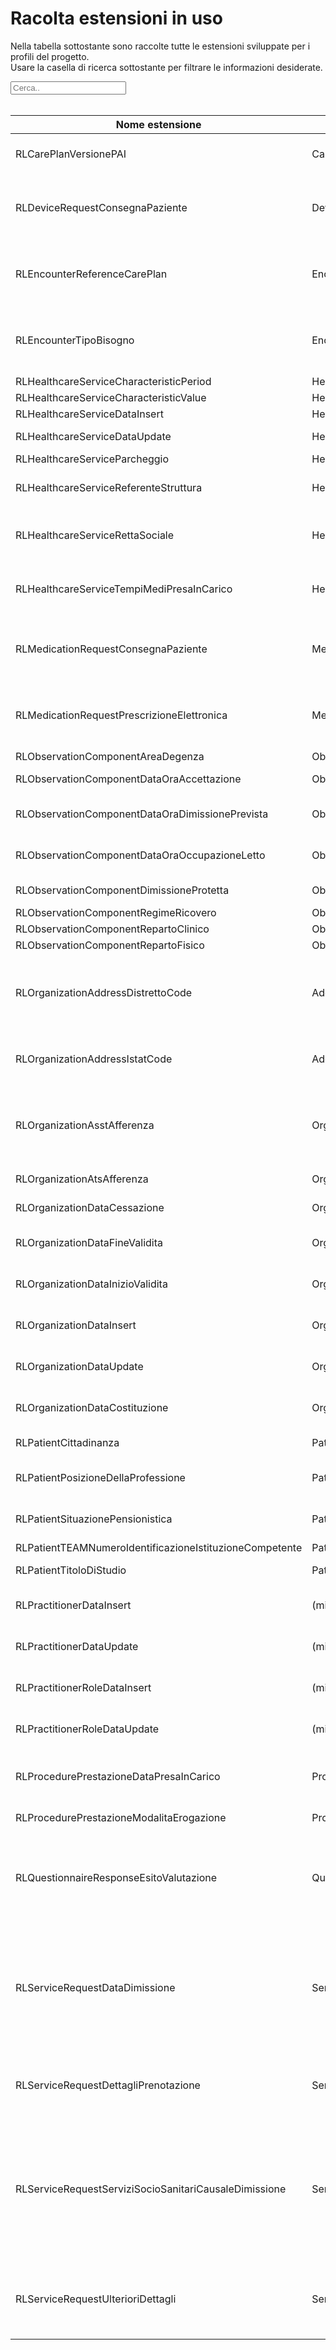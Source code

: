 <html>
  <head>
    <script src="https://ajax.googleapis.com/ajax/libs/jquery/3.6.0/jquery.min.js"></script>
    <script>
      $(document).ready(function () {
        $("#myInput").on("keyup", function () {
          var value = $(this).val().toLowerCase();
          $("#myTable tr").filter(function () {
            $(this).toggle($(this).text().toLowerCase().indexOf(value) > -1);
          });
        });
      });
    </script>
  </head>
  <body>
    <h1>Racolta estensioni in uso</h1>
    <div>
      <p>
        Nella tabella sottostante sono raccolte tutte le estensioni sviluppate
        per i profili del progetto.
        <br />
        Usare la casella di ricerca sottostante per filtrare le informazioni
        desiderate.
      </p>
      <input id="myInput" type="text" placeholder="Cerca.." />
    </div>
    <br />
    <table>
    <thead>
      <tr>
        <th>Nome estensione</th>
        <th>Base</th>
        <th>Descrizione</th>
        <th>Link simplifier</th>
      </tr>
    </thead>
    <tbody id="myTable">
      <tr>
        <td>RLCarePlanVersionePAI</td>
        <td>CarePlan</td>
        <td>Versione del progetto individuale</td>
        <td>{{link:https://fhir.siss.regione.lombardia.it/StructureDefinition/RLCarePlanVersionePAI}}</td>
      </tr>
      <tr>
        <td>RLDeviceRequestConsegnaPaziente</td>
        <td>DeviceRequest</td>
        <td>Flag riguardo la consegna a domicilio dell'ausilio al paziente</td>
        <td>{{link:https://fhir.siss.regione.lombardia.it/StructureDefinition/RLDeviceRequestConsegnaPaziente}}</td>
      </tr>
      <tr>
        <td>RLEncounterReferenceCarePlan</td>
        <td>Encounter</td>
        <td>Riferimento al progetto individuale derivato dall'accesso</td>
        <td>{{link:https://fhir.siss.regione.lombardia.it/StructureDefinition/RLEncounterReferenceCarePlan}}</td>
      </tr>
      <tr>
        <td>RLEncounterTipoBisogno</td>
        <td>Encounter</td>
        <td>Codice e descrizione della tipologia del bisogno rilevata al cittadino</td>
        <td>{{link:https://fhir.siss.regione.lombardia.it/StructureDefinition/RLEncounterTipoBisogno}}</td>
      </tr>
      <tr>
        <td>RLHealthcareServiceCharacteristicPeriod</td>
        <td>HealthcareService.characteristic</td>
        <td>Periodo di attività</td>
        <td>{{link:https://fhir.siss.regione.lombardia.it/StructureDefinition/RLHealthcareServiceCharacteristicPeriod}}</td>
      </tr>
      <tr>
        <td>RLHealthcareServiceCharacteristicValue</td>
        <td>HealthcareService.characteristic</td>
        <td>Numero posti letto</td>
        <td>{{link:https://fhir.siss.regione.lombardia.it/StructureDefinition/RLHealthcareServiceCharacteristicValue}}</td>
      </tr>
      <tr>
        <td>RLHealthcareServiceDataInsert</td>
        <td>HealthcareService</td>
        <td>Data inserimento</td>
        <td>{{link:https://fhir.siss.regione.lombardia.it/StructureDefinition/RLHealthcareServiceDataInsert}}</td>
      </tr>
      <tr>
        <td>RLHealthcareServiceDataUpdate</td>
        <td>HealthcareService</td>
        <td>Data aggiornamento</td>
        <td>{{link:https://fhir.siss.regione.lombardia.it/StructureDefinition/RLHealthcareServiceDataUpdate}}</td>
      </tr>
      <tr>
        <td>RLHealthcareServiceParcheggio</td>
        <td>HealthcareService</td>
        <td>(missing)</td>
        <td>{{link:https://fhir.siss.regione.lombardia.it/StructureDefinition/RLHealthcareServiceParcheggio}}</td>
      </tr>
      <tr>
        <td>RLHealthcareServiceReferenteStruttura</td>
        <td>HealthcareService</td>
        <td>persona principale di contatto della struttura</td>
        <td>{{link:https://fhir.siss.regione.lombardia.it/StructureDefinition/RLHealthcareServiceReferenteStruttura}}</td>
      </tr>
      <tr>
        <td>RLHealthcareServiceRettaSociale</td>
        <td>HealthcareService</td>
        <td>Estensione per il valore della retta sociale minima e massima</td>
        <td>{{link:https://fhir.siss.regione.lombardia.it/StructureDefinition/RLHealthcareServiceRettaSociale}}</td>
      </tr>
      <tr>
        <td>RLHealthcareServiceTempiMediPresaInCarico</td>
        <td>HealthcareService</td>
        <td>Estensione per la definizione dei tempi medi di presa in carico</td>
        <td>{{link:https://fhir.siss.regione.lombardia.it/StructureDefinition/RLHealthcareServiceTempiMediPresaInCarico}}</td>
      </tr>
      <tr>
        <td>RLMedicationRequestConsegnaPaziente</td>
        <td>MedicationRequest</td>
        <td>Flag riguardo la consegna a domicilio del farmaco al paziente</td>
        <td>{{link:https://fhir.siss.regione.lombardia.it/StructureDefinition/RLMedicationRequestConsegnaPaziente}}</td>
      </tr>
      <tr>
        <td>RLMedicationRequestPrescrizioneElettronica</td>
        <td>MedicationRequest</td>
        <td>Flag riguardo la necessità di una prescrizione elettronica per il paziente</td>
        <td>{{link:https://fhir.siss.regione.lombardia.it/StructureDefinition/RLMedicationRequestPrescrizioneElettronica}}</td>
      </tr>
      <tr>
        <td>RLObservationComponentAreaDegenza</td>
        <td>Observation.component</td>
        <td>Area degenza</td>
        <td>{{link:https://fhir.siss.regione.lombardia.it/StructureDefinition/RLObservationComponentAreaDegenza}}</td>
      </tr>
      <tr>
        <td>RLObservationComponentDataOraAccettazione</td>
        <td>Observation.component</td>
        <td>Data e ora di accettazione</td>
        <td>{{link:https://fhir.siss.regione.lombardia.it/StructureDefinition/RLObservationComponentDataOraAccettazione}}</td>
      </tr>
      <tr>
        <td>RLObservationComponentDataOraDimissionePrevista</td>
        <td>Observation.component</td>
        <td>Data e ora di dimissione prevista</td>
        <td>{{link:https://fhir.siss.regione.lombardia.it/StructureDefinition/RLObservationComponentDataOraDimissionePrevista}}</td>
      </tr>
      <tr>
        <td>RLObservationComponentDataOraOccupazioneLetto</td>
        <td>Observation.component</td>
        <td>Data e ora di occupazione posto letto</td>
        <td>{{link:https://fhir.siss.regione.lombardia.it/StructureDefinition/RLObservationComponentDataOraOccupazioneLetto}}</td>
      </tr>
      <tr>
        <td>RLObservationComponentDimissioneProtetta</td>
        <td>Observation.component</td>
        <td>Dimissione Protetta</td>
        <td>{{link:https://fhir.siss.regione.lombardia.it/StructureDefinition/RLObservationComponentDimissioneProtetta}}</td>
      </tr>
      <tr>
        <td>RLObservationComponentRegimeRicovero</td>
        <td>Observation.component</td>
        <td>Regime ricovero</td>
        <td>{{link:https://fhir.siss.regione.lombardia.it/StructureDefinition/RLObservationComponentRegimeRicovero}}</td>
      </tr>
      <tr>
        <td>RLObservationComponentRepartoClinico</td>
        <td>Observation.component</td>
        <td>Reparto clinico</td>
        <td>{{link:https://fhir.siss.regione.lombardia.it/StructureDefinition/RLObservationComponentRepartoClinico}}</td>
      </tr>
      <tr>
        <td>RLObservationComponentRepartoFisico</td>
        <td>Observation.component</td>
        <td>Reparto Fisico</td>
        <td>{{link:https://fhir.siss.regione.lombardia.it/StructureDefinition/RLObservationComponentRepartoFisico}}</td>
      </tr>
      <tr>
        <td>RLOrganizationAddressDistrettoCode</td>
        <td>Address</td>
        <td>Codice del Distretto di appartenenza del comune a cui fa riferimento l'indirizzo</td>
        <td>{{link:https://fhir.siss.regione.lombardia.it/StructureDefinition/RLOrganizationAddressDistrettoCode}}</td>
      </tr>
      <tr>
        <td>RLOrganizationAddressIstatCode</td>
        <td>Address</td>
        <td>Codice ISTAT del comune a cui fa riferimento l'indirizzo</td>
        <td>{{link:https://fhir.siss.regione.lombardia.it/StructureDefinition/RLOrganizationAddressIstatCode}}</td>
      </tr>
      <tr>
        <td>RLOrganizationAsstAfferenza</td>
        <td>Organization</td>
        <td>ASST sotto la quale l'ente eroga servizi sociosanitari sul territorio di competenza</td>
        <td>{{link:https://fhir.siss.regione.lombardia.it/StructureDefinition/RLOrganizationAsstAfferenza}}</td>
      </tr>
      <tr>
        <td>RLOrganizationAtsAfferenza</td>
        <td>Organization</td>
        <td>ATS alla quale il presidio afferisce</td>
        <td>{{link:https://fhir.siss.regione.lombardia.it/StructureDefinition/RLOrganizationAtsAfferenza}}</td>
      </tr>
      <tr>
        <td>RLOrganizationDataCessazione</td>
        <td>Organization</td>
        <td>Data di cessazione dell'ente</td>
        <td>{{link:https://fhir.siss.regione.lombardia.it/StructureDefinition/RLOrganizationDataCessazione}}</td>
      </tr>
      <tr>
        <td>RLOrganizationDataFineValidita</td>
        <td>Organization</td>
        <td>Data di fine della validità di esercizio dell'ente</td>
        <td>{{link:https://fhir.siss.regione.lombardia.it/StructureDefinition/RLOrganizationDataFineValidita}}</td>
      </tr>
      <tr>
        <td>RLOrganizationDataInizioValidita</td>
        <td>Organization</td>
        <td>Data di inizio della validità di esercizio dell'ente</td>
        <td>{{link:https://fhir.siss.regione.lombardia.it/StructureDefinition/RLOrganizationDataInizioValidita}}</td>
      </tr>
      <tr>
        <td>RLOrganizationDataInsert</td>
        <td>Organization</td>
        <td>Data di inserimento del record</td>
        <td>{{link:https://fhir.siss.regione.lombardia.it/StructureDefinition/RLOrganizationDataInsert}}</td>
      </tr>
      <tr>
        <td>RLOrganizationDataUpdate</td>
        <td>Organization</td>
        <td>Data di aggiornamento del record</td>
        <td>{{link:https://fhir.siss.regione.lombardia.it/StructureDefinition/RLOrganizationDataUpdate}}</td>
      </tr>
      <tr>
        <td>RLOrganizationDataCostituzione</td>
        <td>Organization</td>
        <td>Data di costituzione dell'ente</td>
        <td>{{link:https://fhir.siss.regione.lombardia.it/StructureDefinition/RLOrganizationDataCostituzione}}</td>
      </tr>
      <tr>
        <td>RLPatientCittadinanza</td>
        <td>Patient</td>
        <td>Cittadinanza del paziente</td>
        <td>{{link:https://fhir.siss.regione.lombardia.it/StructureDefinition/RLPatientCittadinanza}}</td>
      </tr>
      <tr>
        <td>RLPatientPosizioneDellaProfessione</td>
        <td>Patient</td>
        <td>Posizione della professione del paziente</td>
        <td>{{link:https://fhir.siss.regione.lombardia.it/StructureDefinition/RLPatientPosizioneDellaProfessione}}</td>
      </tr>
      <tr>
        <td>RLPatientSituazionePensionistica</td>
        <td>Patient</td>
        <td>Situazione pensionistica del paziente</td>
        <td>{{link:https://fhir.siss.regione.lombardia.it/StructureDefinition/RLPatientSituazionePensionistica}}</td>
      </tr>
      <tr>
        <td>RLPatientTEAMNumeroIdentificazioneIstituzioneCompetente</td>
        <td>Patient</td>
        <td>(missing)</td>
        <td>{{link:https://fhir.siss.regione.lombardia.it/StructureDefinition/RLPatientTEAMNumeroIdentificazioneIstituzioneCompetente}}</td>
      </tr>
      <tr>
        <td>RLPatientTitoloDiStudio</td>
        <td>Patient</td>
        <td>Titolo di studio del paziente</td>
        <td>{{link:https://fhir.siss.regione.lombardia.it/StructureDefinition/RLPatientTitoloDiStudio}}</td>
      </tr>
      <tr>
        <td>RLPractitionerDataInsert</td>
        <td>(missing)</td>
        <td>Data di inserimento del record</td>
        <td>{{link:https://fhir.siss.regione.lombardia.it/StructureDefinition/RLPractitionerDataInsert}}</td>
      </tr>
      <tr>
        <td>RLPractitionerDataUpdate</td>
        <td>(missing)</td>
        <td>Data dell'ultima modifica del record</td>
        <td>{{link:https://fhir.siss.regione.lombardia.it/StructureDefinition/RLPractitionerDataUpdate}}</td>
      </tr>
      <tr>
        <td>RLPractitionerRoleDataInsert</td>
        <td>(missing)</td>
        <td>Data di inserimento del record</td>
        <td>{{link:https://fhir.siss.regione.lombardia.it/StructureDefinition/RLPractitionerRoleDataInsert}}</td>
      </tr>
      <tr>
        <td>RLPractitionerRoleDataUpdate</td>
        <td>(missing)</td>
        <td>Data dell'ultima modifica del record</td>
        <td>{{link:https://fhir.siss.regione.lombardia.it/StructureDefinition/RLPractitionerRoleDataUpdate}}</td>
      </tr>
      <tr>
        <td>RLProcedurePrestazioneDataPresaInCarico</td>
        <td>Procedure</td>
        <td>Data della presa in carico del paziente da parte dell'Ente Erogatore</td>
        <td>{{link:https://fhir.siss.regione.lombardia.it/StructureDefinition/RLProcedurePrestazioneDataPresaInCarico}}</td>
      </tr>
      <tr>
        <td>RLProcedurePrestazioneModalitaErogazione</td>
        <td>Procedure</td>
        <td>Modalità di erogazione</td>
        <td>{{link:https://fhir.siss.regione.lombardia.it/StructureDefinition/RLProcedurePrestazioneModalitaErogazione}}</td>
      </tr>
      <tr>
        <td>RLQuestionnaireResponseEsitoValutazione</td>
        <td>QuestionnaireResponse</td>
        <td>Riferimento all'esito della valutazione (semplice o multidimensionale) al quale il paziente è stato sottoposto</td>
        <td>{{link:https://fhir.siss.regione.lombardia.it/StructureDefinition/RLQuestionnaireResponseEsitoValutazione}}</td>
      </tr>
      <tr>
        <td>RLServiceRequestDataDimissione</td>
        <td>ServiceRequest</td>
        <td>Nel caso in cui il codice del servizio sociosanitario (campo code) sia "C-DOM" questo campo contiene la data di dimissione del paziente dal ricovero domiciliare</td>
        <td>{{link:https://fhir.siss.regione.lombardia.it/StructureDefinition/RLServiceRequestDataDimissione}}</td>
      </tr>
      <tr>
        <td>RLServiceRequestDettagliPrenotazione</td>
        <td>ServiceRequest</td>
        <td>Dettagli riguardo le modalità di prenotazione del servizio sociosanitario</td>
        <td>{{link:https://fhir.siss.regione.lombardia.it/StructureDefinition/RLServiceRequestDettagliPrenotazione}}</td>
      </tr>
      <tr>
        <td>RLServiceRequestServiziSocioSanitariCausaleDimissione</td>
        <td>ServiceRequest</td>
        <td>Nel caso in cui il codice del servizio sociosanitario (campo code) sia "C-DOM" questo campo contiene la causale di dimissione del paziente dal ricovero domiciliare</td>
        <td>{{link:https://fhir.siss.regione.lombardia.it/StructureDefinition/RLServiceRequestServiziSocioSanitariCausaleDimissione}}</td>
      </tr>
      <tr>
        <td>RLServiceRequestUlterioriDettagli</td>
        <td>ServiceRequest</td>
        <td>Ulteriori dettagli riguardo la prestazione specialistica e/o diagnostica da erogare</td>
        <td>{{link:https://fhir.siss.regione.lombardia.it/StructureDefinition/RLServiceRequestUlterioriDettagli}}</td>
      </tr>
    </tbody>
    </table>
  </body>
</html>
